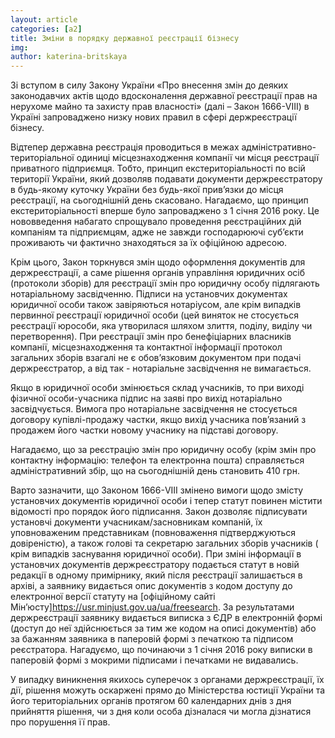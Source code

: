 ```yaml
---
layout: article
categories: [a2]
title: Зміни в порядку державної реєстрації бізнесу
img: 
author: katerina-britskaya
---
```


Зі вступом в силу Закону України «Про внесення змін до деяких законодавчих актів щодо вдосконалення державної реєстрації прав 
на нерухоме майно та захисту прав власності» (далі – Закон 1666-VIII) в Україні запроваджено низку нових правил в сфері держреєстрації
бізнесу. 

Відтепер державна реєстрація проводиться в межах адміністративно-територіальної одиниці  місцезнаходження компанії чи місця реєстрації 
приватного підприємця. Тобто, принцип екстериторіальності по всій території України, який дозволяв подавати документи держреєстратору 
в будь-якому куточку України без будь-якої прив’язки до місця реєстрації, на сьогоднішній день скасовано. Нагадаємо, що принцип 
екстериторіальності вперше було запроваджено з 1 січня 2016 року. Це нововведення набагато спрощувало проведення реєстраційних дій 
компаніям та підприємцям, адже не завжди господарюючі суб’єкти проживають чи фактично знаходяться за їх офіційною адресою.

Крім цього, Закон торкнувся змін щодо оформлення документів для держреєстрації, а саме рішення органів управління юридичних осіб 
(протоколи зборів) для реєстрації змін про юридичну особу  підлягають нотаріальному засвідченню. Підписи на установчих документах 
юридичної особи також завіряються нотаріусом, але крім випадків первинної реєстрації юридичної особи (цей виняток не стосується реєстрації 
юрособи, яка утворилася шляхом злиття, поділу, виділу чи перетворення). При реєстрації змін про бенефіціарних власників компанії, 
місцезнаходження та контактної інформації протокол загальних зборів взагалі не є обов’язковим документом при подачі держреєстратор, 
а від так  - нотаріальне засвідчення не вимагається. 

Якщо в юридичної особи змінюється склад учасників, то при виході фізичної особи-учасника  підпис на заяві про вихід нотаріально 
засвідчується. Вимога про нотаріальне засвідчення не стосується договору купівлі-продажу частки, якщо вихід учасника пов’язаний з 
продажем його частки новому учаснику на підставі договору.

Нагадаємо, що за реєстрацію змін про юридичну особу (крім змін про контактну інформацію: телефон та електронна пошта) справляється 
адміністративний збір, що на сьогоднішній день становить 410 грн. 

Варто зазначити, що Законом 1666-VIII змінено вимоги щодо змісту установчих документів юридичної особи і тепер статут повинен містити 
відомості про порядок його підписання. Закон дозволяє підписувати установчі документи учасникам/засновникам компаній, їх уповноваженим 
представникам (повноваження підтверджуються довіреністю), а також голові та секретарю загальних зборів учасників ( крім випадків 
заснування юридичної особи). При зміні інформації в установчих документів держреєстратору подається статут в новій редакції в одному 
примірнику, який після реєстрації залишається в архіві, а заявнику видається опис документів з кодом доступу до електронної версії 
статуту на [офіційному сайті Мін’юсту]https://usr.minjust.gov.ua/ua/freesearch. За результатами держреєстрації заявнику видається 
виписка з ЄДР в електронній формі (доступ до неї здійснюється за тим же кодом на описі документів) або за бажанням заявника в паперовій 
формі з печаткою та підписом реєстратора. Нагадуємо, що починаючи з 1 січня 2016 року виписки в паперовій формі з мокрими підписами і 
печатками не видавались. 

У випадку виникнення якихось суперечок з органами держреєстрації, їх дії, рішення можуть оскаржені прямо до Міністерства юстиції України
та його територіальних органів протягом 60 календарних днів з дня прийняття рішення, чи з дня  коли особа дізналася чи могла дізнатися 
про порушення її прав.
